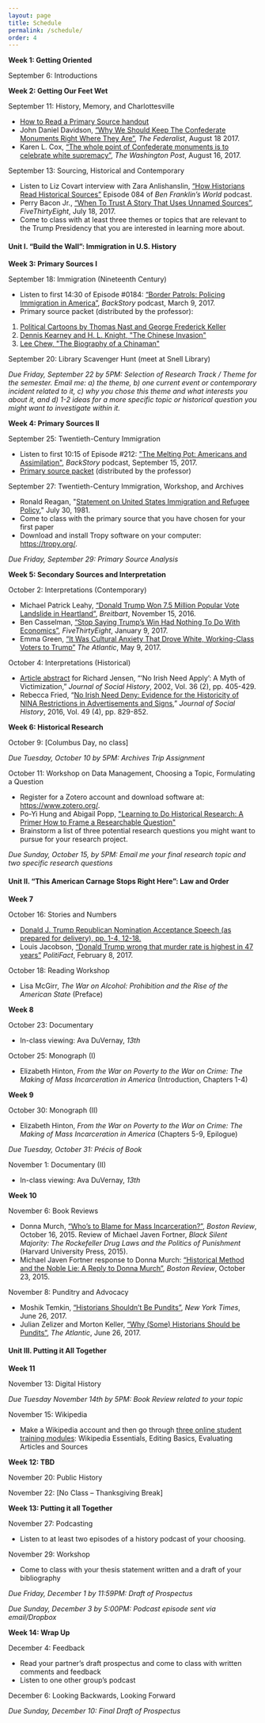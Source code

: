 ```yaml
---
layout: page
title: Schedule
permalink: /schedule/
order: 4
---
```


**Week 1: Getting Oriented**

September 6: Introductions

**Week 2: Getting Our Feet Wet**

September 11: History, Memory, and Charlottesville
-	[How to Read a Primary Source handout]({{site.baseurl}}/downloads/HowToReadPrimarySources.pdf)
-	John Daniel Davidson, [“Why We Should Keep The Confederate Monuments Right Where They Are”](http://thefederalist.com/2017/08/18/in-defense-of-the-monuments/), *The Federalist*, August 18 2017.
-	Karen L. Cox, [“The whole point of Confederate monuments is to celebrate white supremacy”](http://wapo.st/2uOXelp), *The Washington Post*, August 16, 2017.

September 13: Sourcing, Historical and Contemporary 
-	Listen to Liz Covart interview with Zara Anlishanslin, [“How Historians Read Historical Sources”](https://www.benfranklinsworld.com/episode-084-zara-anishanslin-historians-read-historical-sources/) Episode 084 of *Ben Franklin’s World* podcast.
-	Perry Bacon Jr., [“When To Trust A Story That Uses Unnamed Sources”](https://fivethirtyeight.com/features/when-to-trust-a-story-that-uses-unnamed-sources/), *FiveThirtyEight*, July 18, 2017. 
-	Come to class with at least three themes or topics that are relevant to the Trump Presidency that you are interested in learning more about.

#### Unit I. “Build the Wall”: Immigration in U.S. History

**Week 3: Primary Sources I**

September 18: Immigration (Nineteenth Century)
-	Listen to first 14:30 of Episode #0184: [“Border Patrols: Policing Immigration in America”](http://backstoryradio.org/shows/border-patrols), *BackStory* podcast, March 9, 2017.
-	Primary source packet (distributed by the professor):
1. [Political Cartoons by Thomas Nast and George Frederick Keller]({{site.baseurl}}/downloads/NastKellerCartoons.docx)
2. [Dennis Kearney and H. L. Knight, "The Chinese Invasion"]({{site.baseurl}}/downloads/KearneyKnight_TheChineseInvasion.docx)
3. [Lee Chew, "The Biography of a Chinaman"]({{site.baseurl}}/downloads/Chew_TheBiographyOfAChinaman.docx)

September 20: Library Scavenger Hunt (meet at Snell Library)

*Due Friday, September 22 by 5PM: Selection of Research Track / Theme for the semester. 
Email me: a) the theme, b) one current event or contemporary incident related to it, c) why you chose this theme and what interests you about it, and d) 1-2 ideas for a more specific topic or historical question you might want to investigate within it.*

**Week 4: Primary Sources II**

September 25: Twentieth-Century Immigration
-	Listen to first 10:15 of Episode #212: ["The Melting Pot: Americans and Assimilation"](http://backstoryradio.org/shows/the-melting-pot), *BackStory* podcast, September 15, 2017.
-	[Primary source packet]({{site.baseurl}}/downloads/PrimarySourcePacket_09-25-2017.docx) (distributed by the professor)

September 27: Twentieth-Century Immigration, Workshop, and Archives
-	Ronald Reagan, "[Statement on United States Immigration and Refugee Policy](http://www.presidency.ucsb.edu/ws/?pid=44128)," July 30, 1981.
-	Come to class with the primary source that you have chosen for your first paper
-	Download and install Tropy software on your computer: <https://tropy.org/>.

*Due Friday, September 29: Primary Source Analysis*

**Week 5: Secondary Sources and Interpretation**

October 2: Interpretations (Contemporary)
-	Michael Patrick Leahy, [“Donald Trump Won 7.5 Million Popular Vote Landslide in Heartland”](http://www.breitbart.com/big-government/2016/11/15/donald-trump-won-7-5-million-popular-vote-landslide-mainstream-america/), *Breitbart*, November 15, 2016.
-	Ben Casselman, [“Stop Saying Trump’s Win Had Nothing To Do With Economics”](https://fivethirtyeight.com/features/stop-saying-trumps-win-had-nothing-to-do-with-economics/), *FiveThirtyEight*, January 9, 2017.
-	Emma Green, [“It Was Cultural Anxiety That Drove White, Working-Class Voters to Trump”](https://www.theatlantic.com/politics/archive/2017/05/white-working-class-trump-cultural-anxiety/525771/) *The Atlantic*, May 9, 2017.

October 4: Interpretations (Historical) 
-	[Article abstract]({{site.baseurl}}/downloads/Jensen_NoIrishNeedApply_abstract.pdf) for Richard Jensen, “‘No Irish Need Apply’: A Myth of Victimization,” *Journal of Social History*, 2002, Vol. 36 (2), pp. 405-429. 
-	Rebecca Fried, “[No Irish Need Deny: Evidence for the Historicity of NINA Restrictions in Advertisements and Signs](https://academic.oup.com/jsh/article-lookup/doi/10.1093/jsh/shv066),” *Journal of Social History*, 2016, Vol. 49 (4), pp. 829-852.

**Week 6: Historical Research**

October 9: [Columbus Day, no class]

*Due Tuesday, October 10 by 5PM: Archives Trip Assignment*

October 11: Workshop on Data Management, Choosing a Topic, Formulating a Question 
-	Register for a Zotero account and download software at: <https://www.zotero.org/>. 
-	Po-Yi Hung and Abigail Popp, ["Learning to Do Historical Research: A Primer How to Frame a Researchable Question"](http://williamcronon.net/researching/questions.htm)
-	Brainstorm a list of three potential research questions you might want to pursue for your research project.

*Due Sunday, October 15, by 5PM: Email me your final research topic and two specific research questions*

#### Unit II. “This American Carnage Stops Right Here”: Law and Order

**Week 7**

October 16: Stories and Numbers
-	[Donald J. Trump Republican Nomination Acceptance Speech (as prepared for delivery), pp. 1-4, 12-18.]({{site.baseurl}}/downloads/DJT_Acceptance_Speech.pdf)
-	Louis Jacobson, [“Donald Trump wrong that murder rate is highest in 47 years”](http://www.politifact.com/truth-o-meter/statements/2017/feb/08/donald-trump/donald-trump-wrong-murder-rate-highest-47-years/) *PolitiFact*, February 8, 2017.

October 18: Reading Workshop
-	Lisa McGirr, *The War on Alcohol: Prohibition and the Rise of the American State* (Preface)

**Week 8**

October 23: Documentary
- In-class viewing: Ava DuVernay, *13th*

October 25: Monograph (I)
-	Elizabeth Hinton, *From the War on Poverty to the War on Crime: The Making of Mass Incarceration in America* (Introduction, Chapters 1-4)

**Week 9**

October 30: Monograph (II)
-	Elizabeth Hinton, *From the War on Poverty to the War on Crime: The Making of Mass Incarceration in America* (Chapters 5-9, Epilogue)

*Due Tuesday, October 31: Précis of Book*

November 1: Documentary (II)
- In-class viewing: Ava DuVernay, *13th*

**Week 10**

November 6: Book Reviews
-	Donna Murch, [“Who’s to Blame for Mass Incarceration?”](http://bostonreview.net/books-ideas/donna-murch-michael-javen-fortner-black-silent-majority), *Boston Review*, October 16, 2015. Review of Michael Javen Fortner, *Black Silent Majority: The Rockefeller Drug Laws and the Politics of Punishment* (Harvard University Press, 2015). 
-	Michael Javen Fortner response to Donna Murch: [“Historical Method and the Noble Lie: A Reply to Donna Murch”](http://bostonreview.net/books-ideas/response-michael-javen-fortner-donna-murch-black-silent-majority), *Boston Review*, October 23, 2015. 

November 8: Punditry and Advocacy
-	Moshik Temkin, [“Historians Shouldn’t Be Pundits”](https://www.nytimes.com/2017/06/26/opinion/trump-nixon-history.html), *New York Times*, June 26, 2017.
-	Julian Zelizer and Morton Keller, [“Why (Some) Historians Should be Pundits”](https://www.theatlantic.com/politics/archive/2017/06/what-is-the-role-of-historians-under-the-trump-presidency/531729/), *The Atlantic*, June 26, 2017.

#### Unit III. Putting it All Together

**Week 11**

November 13: Digital History

*Due Tuesday November 14th by 5PM: Book Review related to your topic*

November 15: Wikipedia
- Make a Wikipedia account and then go through [three online student training modules](https://outreachdashboard.wmflabs.org/training/editing-wikipedia): Wikipedia Essentials, Editing Basics, Evaluating Articles and Sources

**Week 12: TBD**

November 20: Public History

November 22: [No Class – Thanksgiving Break]

**Week 13: Putting it all Together**

November 27: Podcasting
-	Listen to at least two episodes of a history podcast of your choosing.

November 29: Workshop
-	Come to class with your thesis statement written and a draft of your bibliography

*Due Friday, December 1 by 11:59PM: Draft of Prospectus*

*Due Sunday, December 3 by 5:00PM: Podcast episode sent via email/Dropbox*

**Week 14: Wrap Up**

December 4: Feedback
-	Read your partner’s draft prospectus and come to class with written comments and feedback
-	Listen to one other group’s podcast

December 6: Looking Backwards, Looking Forward

*Due Sunday, December 10: Final Draft of Prospectus*
